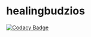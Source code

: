 # healingbudzios
[![Codacy Badge](https://api.codacy.com/project/badge/Grade/272a714d0ab843699049a49d8cc6dcda)](https://www.codacy.com?utm_source=github.com&amp;utm_medium=referral&amp;utm_content=HEALINGBUDZ/healingbudzios&amp;utm_campaign=Badge_Grade)
